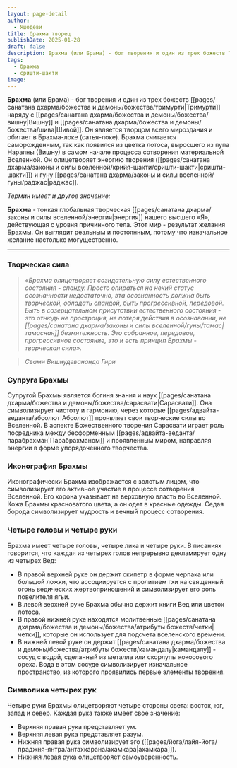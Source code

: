 ```yaml
---
layout: page-detail
author:
  - Яшодеви
title: брахма творец
publishDate: 2025-01-28
draft: false
description: Брахма (или Брама) - бог творения и один из трех божеств Тримурти наряду с Вишну и Шивой. Он является творцом всего мироздания и обитает в Брахма-локе (Сатья-локе). Брахма считается саморожденным, так как появился из цветка лотоса, выросшего из пупа Нараяны (Вишну) в самом начале процесса сотворения материальной Вселенной. Он олицетворяет энергию творения (сришти-шакти) и гуну раджас.
tags:
  - брахма
  - сришти-шакти
image:
---
```

**Брахма** (или Брама) - бог творения и один из трех божеств [[pages/санатана дхарма/божества и демоны/божества/тримурти|Тримурти]] наряду с [[pages/санатана дхарма/божества и демоны/божества/вишну|Вишну]] и [[pages/санатана дхарма/божества и демоны/божества/шива|Шивой]]. Он является творцом всего мироздания и обитает в Брахма-локе (сатья-локе). Брахма считается саморожденным, так как появился из цветка лотоса, выросшего из пупа Нараяны (Вишну) в самом начале процесса сотворения материальной Вселенной. Он олицетворяет энергию творения ([[pages/санатана дхарма/законы и силы вселенной/крийя-шакти/сришти-шакти|сришти-шакти]]) и гуну [[pages/санатана дхарма/законы и силы вселенной/гуны/раджас|раджас]].

*Термин имеет и другое значение:*

**Брахма** - тонкая глобальная творческая [[pages/санатана дхарма/законы и силы вселенной/энергия|энергия]] нашего высшего «Я», действующая с уровня причинного тела. Этот мир - результат желания Брахмы. Он выглядит реальным и постоянным, потому что изначальное желание настолько могущественно.

---

### Творческая сила

>*«Брахма олицетворяет созидательную силу естественного состояния - спанду. Просто опираться на некий статус осознанности недостаточно, эта осознанность должна быть творческой, обладать спандой, быть прогрессивной, передовой. Быть в созерцательном присутствии естественного состояния - это отнюдь не прострация, не потеря действия в осознавании, не [[pages/санатана дхарма/законы и силы вселенной/гуны/тамас|тамасная]] безмятежность. Это собранное, передовое, прогрессивное состояние, это и есть принцип Брахмы - творческая сила».*  
 
>*Свами Вишнудевананда Гири*

### Супруга Брахмы

Супругой Брахмы является богиня знания и наук [[pages/санатана дхарма/божества и демоны/божества/сарасвати|Сарасвати]].
Она символизирует чистоту и гармонию, через которые [[pages/адвайта-веданта/абсолют|Абсолют]] проявляет свои творческие силы во Вселенной. В аспекте Божественного творения Сарасвати играет роль посредника между бесформенным [[pages/адвайта-веданта/парабрахман|Парабрахманом]] и проявленным миром, направляя энергии в форме упорядоченного творчества.
### Иконография Брахмы

Иконографически Брахма изображается с золотым лицом, что символизирует его активное участие в процессе сотворения Вселенной. Его корона указывает на верховную власть во Вселенной. Кожа Брахмы красноватого цвета, а он одет в красные одежды. Седая борода символизирует мудрость и вечный процесс сотворения.

### Четыре головы и четыре руки

Брахма имеет четыре головы, четыре лика и четыре руки. В писаниях говорится, что каждая из четырех голов непрерывно декламирует одну из четырех Вед:

- В правой верхней руке он держит скипетр в форме черпака или большой ложки, что ассоциируется с пролитием гхи на священный огонь ведических жертвоприношений и символизирует его роль повелителя ягьи.
- В левой верхней руке Брахма обычно держит книги Вед или цветок лотоса.
- В правой нижней руке находятся молитвенные [[pages/санатана дхарма/божества и демоны/божества/атрибуты божеств/четки|четки]], которые он использует для подсчета вселенского времени.
- В нижней левой руке он держит [[pages/санатана дхарма/божества и демоны/божества/атрибуты божеств/камандалу|камандалу]] - сосуд с водой, сделанный из металла или скорлупы кокосового ореха. Вода в этом сосуде символизирует изначальное пространство, из которого проявились первые элементы творения.
### Символика четырех рук

Четыре руки Брахмы олицетворяют четыре стороны света: восток, юг, запад и север. Каждая рука также имеет свое значение:

- Верхняя правая рука представляет ум.
- Верхняя левая рука представляет разум.
- Нижняя правая рука символизирует эго ([[pages/йога/лайя-йога/праджня-янтра/антахкарана/ахамкара|ахамкара]]).
- Нижняя левая рука олицетворяет самоуверенность.
